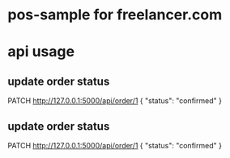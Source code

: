 # pos-sample for freelancer.com



# api usage
## update order status
PATCH http://127.0.0.1:5000/api/order/1
{
      "status": "confirmed"
    }

## update order status
PATCH http://127.0.0.1:5000/api/order/1
{
      "status": "confirmed"
    }
